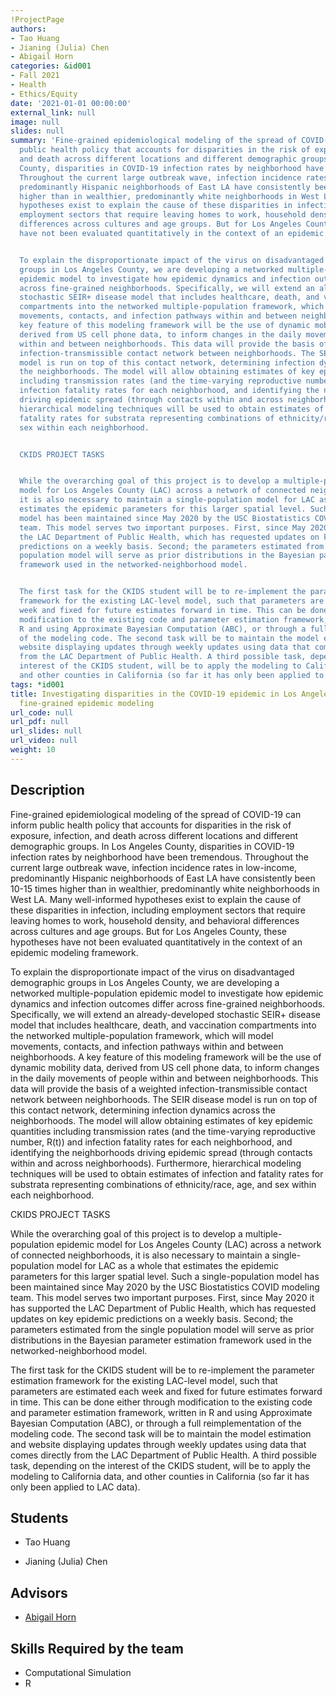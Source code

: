 ```yaml
---
!ProjectPage
authors:
- Tao Huang
- Jianing (Julia) Chen
- Abigail Horn
categories: &id001
- Fall 2021
- Health
- Ethics/Equity
date: '2021-01-01 00:00:00'
external_link: null
image: null
slides: null
summary: 'Fine-grained epidemiological modeling of the spread of COVID-19 can inform
  public health policy that accounts for disparities in the risk of exposure, infection,
  and death across different locations and different demographic groups. In Los Angeles
  County, disparities in COVID-19 infection rates by neighborhood have been tremendous.
  Throughout the current large outbreak wave, infection incidence rates in low-income,
  predominantly Hispanic neighborhoods of East LA have consistently been 10-15 times
  higher than in wealthier, predominantly white neighborhoods in West LA. Many well-informed
  hypotheses exist to explain the cause of these disparities in infection, including
  employment sectors that require leaving homes to work, household density, and behavioral
  differences across cultures and age groups. But for Los Angeles County, these hypotheses
  have not been evaluated quantitatively in the context of an epidemic modeling framework.


  To explain the disproportionate impact of the virus on disadvantaged demographic
  groups in Los Angeles County, we are developing a networked multiple-population
  epidemic model to investigate how epidemic dynamics and infection outcomes differ
  across fine-grained neighborhoods. Specifically, we will extend an already-developed
  stochastic SEIR+ disease model that includes healthcare, death, and vaccination
  compartments into the networked multiple-population framework, which will model
  movements, contacts, and infection pathways within and between neighborhoods. A
  key feature of this modeling framework will be the use of dynamic mobility data,
  derived from US cell phone data, to inform changes in the daily movements of people
  within and between neighborhoods. This data will provide the basis of a weighted
  infection-transmissible contact network between neighborhoods. The SEIR disease
  model is run on top of this contact network, determining infection dynamics across
  the neighborhoods. The model will allow obtaining estimates of key epidemic quantities
  including transmission rates (and the time-varying reproductive number, R(t)) and
  infection fatality rates for each neighborhood, and identifying the neighborhoods
  driving epidemic spread (through contacts within and across neighborhoods). Furthermore,
  hierarchical modeling techniques will be used to obtain estimates of infection and
  fatality rates for substrata representing combinations of ethnicity/race, age, and
  sex within each neighborhood.


  CKIDS PROJECT TASKS


  While the overarching goal of this project is to develop a multiple-population epidemic
  model for Los Angeles County (LAC) across a network of connected neighborhoods,
  it is also necessary to maintain a single-population model for LAC as a whole that
  estimates the epidemic parameters for this larger spatial level. Such a single-population
  model has been maintained since May 2020 by the USC Biostatistics COVID modeling
  team. This model serves two important purposes. First, since May 2020 it has supported
  the LAC Department of Public Health, which has requested updates on key epidemic
  predictions on a weekly basis. Second; the parameters estimated from the single
  population model will serve as prior distributions in the Bayesian parameter estimation
  framework used in the networked-neighborhood model.


  The first task for the CKIDS student will be to re-implement the parameter estimation
  framework for the existing LAC-level model, such that parameters are estimated each
  week and fixed for future estimates forward in time. This can be done either through
  modification to the existing code and parameter estimation framework, written in
  R and using Approximate Bayesian Computation (ABC), or through a full reimplementation
  of the modeling code. The second task will be to maintain the model estimation and
  website displaying updates through weekly updates using data that comes directly
  from the LAC Department of Public Health. A third possible task, depending on the
  interest of the CKIDS student, will be to apply the modeling to California data,
  and other counties in California (so far it has only been applied to LAC data).'
tags: *id001
title: Investigating disparities in the COVID-19 epidemic in Los Angeles County through
  fine-grained epidemic modeling
url_code: null
url_pdf: null
url_slides: null
url_video: null
weight: 10
---
```

## Description

Fine-grained epidemiological modeling of the spread of COVID-19 can inform public health policy that accounts for disparities in the risk of exposure, infection, and death across different locations and different demographic groups. In Los Angeles County, disparities in COVID-19 infection rates by neighborhood have been tremendous. Throughout the current large outbreak wave, infection incidence rates in low-income, predominantly Hispanic neighborhoods of East LA have consistently been 10-15 times higher than in wealthier, predominantly white neighborhoods in West LA. Many well-informed hypotheses exist to explain the cause of these disparities in infection, including employment sectors that require leaving homes to work, household density, and behavioral differences across cultures and age groups. But for Los Angeles County, these hypotheses have not been evaluated quantitatively in the context of an epidemic modeling framework.

To explain the disproportionate impact of the virus on disadvantaged demographic groups in Los Angeles County, we are developing a networked multiple-population epidemic model to investigate how epidemic dynamics and infection outcomes differ across fine-grained neighborhoods. Specifically, we will extend an already-developed stochastic SEIR+ disease model that includes healthcare, death, and vaccination compartments into the networked multiple-population framework, which will model movements, contacts, and infection pathways within and between neighborhoods. A key feature of this modeling framework will be the use of dynamic mobility data, derived from US cell phone data, to inform changes in the daily movements of people within and between neighborhoods. This data will provide the basis of a weighted infection-transmissible contact network between neighborhoods. The SEIR disease model is run on top of this contact network, determining infection dynamics across the neighborhoods. The model will allow obtaining estimates of key epidemic quantities including transmission rates (and the time-varying reproductive number, R(t)) and infection fatality rates for each neighborhood, and identifying the neighborhoods driving epidemic spread (through contacts within and across neighborhoods). Furthermore, hierarchical modeling techniques will be used to obtain estimates of infection and fatality rates for substrata representing combinations of ethnicity/race, age, and sex within each neighborhood.

CKIDS PROJECT TASKS

While the overarching goal of this project is to develop a multiple-population epidemic model for Los Angeles County (LAC) across a network of connected neighborhoods, it is also necessary to maintain a single-population model for LAC as a whole that estimates the epidemic parameters for this larger spatial level. Such a single-population model has been maintained since May 2020 by the USC Biostatistics COVID modeling team. This model serves two important purposes. First, since May 2020 it has supported the LAC Department of Public Health, which has requested updates on key epidemic predictions on a weekly basis. Second; the parameters estimated from the single population model will serve as prior distributions in the Bayesian parameter estimation framework used in the networked-neighborhood model.

The first task for the CKIDS student will be to re-implement the parameter estimation framework for the existing LAC-level model, such that parameters are estimated each week and fixed for future estimates forward in time. This can be done either through modification to the existing code and parameter estimation framework, written in R and using Approximate Bayesian Computation (ABC), or through a full reimplementation of the modeling code. The second task will be to maintain the model estimation and website displaying updates through weekly updates using data that comes directly from the LAC Department of Public Health. A third possible task, depending on the interest of the CKIDS student, will be to apply the modeling to California data, and other counties in California (so far it has only been applied to LAC data).





## Students

* Tao Huang

* Jianing (Julia) Chen

## Advisors

* [Abigail Horn](../../../author/abigail-horn)

## Skills Required by the team


* Computational Simulation
* R